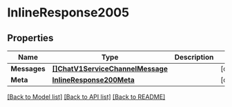 # InlineResponse2005

## Properties

Name | Type | Description | Notes
------------ | ------------- | ------------- | -------------
**Messages** | [**[]ChatV1ServiceChannelMessage**](chat.v1.service.channel.message.md) |  | [optional] 
**Meta** | [**InlineResponse200Meta**](inline_response_200_meta.md) |  | [optional] 

[[Back to Model list]](../README.md#documentation-for-models) [[Back to API list]](../README.md#documentation-for-api-endpoints) [[Back to README]](../README.md)


